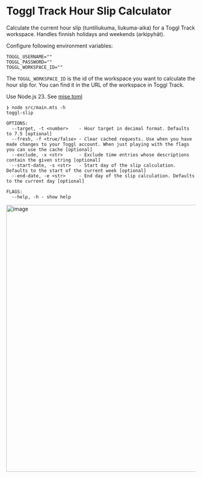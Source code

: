 
# Toggl Track Hour Slip Calculator

Calculate the current hour slip (tuntiliukuma, liukuma-aika) for a Toggl Track workspace.
Handles finnish holidays and weekends (arkipyhät).

Configure following environment variables:

```
TOGGL_USERNAME=""
TOGGL_PASSWORD=""
TOGGL_WORKSPACE_ID=""
```

The `TOGGL_WORKSPACE_ID` is the id of the workspace you want to calculate the hour
slip for. You can find it in the URL of the workspace in Toggl Track.

Use Node.js 23. See [mise.toml](mise.toml)

```
❯ node src/main.mts -h
toggl-slip

OPTIONS:
  --target, -t <number>    - Hour target in decimal format. Defaults to 7.5 [optional]
  --fresh, -f <true/false> - Clear cached requests. Use when you have made changes to your Toggl account. When just playing with the flags you can use the cache [optional]
  --exclude, -x <str>      - Exclude time entries whose descriptions contain the given string [optional]
  --start-date, -s <str>   - Start day of the slip calculation. Defaults to the start of the current week [optional]
  --end-date, -e <str>     - End day of the slip calculation. Defaults to the current day [optional]

FLAGS:
  --help, -h - show help
```

<img width="710" alt="image" src="https://github.com/user-attachments/assets/c437dc5b-cfed-49e0-97c9-184fa37d0fb7" />
